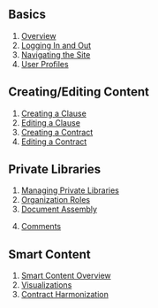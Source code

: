 ## Basics

1. [Overview](Overview.md)
2. [Logging In and Out](Login.md)
3. [Navigating the Site](Published_View_Navigation.md)
4. [User Profiles](User_Profile.md)


## Creating/Editing Content

1. [Creating a Clause](Create_Clause.md)
2. [Editing a Clause](Edit_Clause.md)
3. [Creating a Contract](Create_Contract.md)
4. [Editing a Contract](Edit_Contract.md)

## Private Libraries

1. [Managing Private Libraries](Organization_Management.md)
2. [Organization Roles](Organization_Roles.md)
3. [Document Assembly](Document_Assembly.md)
<!-- 4. [Copying Public Content](Copy_Public_Content.md) -->
4. [Comments](Comments.md)

## Smart Content

1. [Smart Content Overview](Smart_Content.md)
2. [Visualizations](Visualization.md)
3. [Contract Harmonization](Harmonization.md)

<!-- ## User Stories

1. [User Story #1](User_Story_1.md) -->











